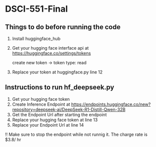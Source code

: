 # DSCI-551-Final

## Things to do before running the code
1. Install huggingface_hub
2. Get your hugging face interface api at https://huggingface.co/settings/tokens

   create new token -> token type: read
3. Replace your token at huggingface.py line 12


## Instructions to run hf_deepseek.py
1. Get your hugging face token
2. Create Inference Endpoint at https://endpoints.huggingface.co/new?repository=deepseek-ai/DeepSeek-R1-Distill-Qwen-32B
3. Get the Endpoint Url after starting the endpoint
4. Replace your hugging face token at line 13
5. Replace your Endpoint Url at line 14

!! Make sure to stop the endpoint while not runnig it. The charge rate is $3.8/ hr
